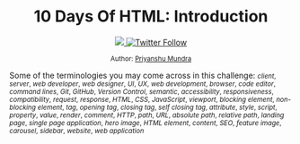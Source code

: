 
<div align="center">
  <h1> 10 Days Of HTML: Introduction</h1>
  <a class="header-badge" target="_blank" href="https://www.linkedin.com/in/priyanshu-mundra-b66626216/">
  <img src="https://img.shields.io/badge/style--5eba00.svg?label=LinkedIn&logo=linkedin&style=social">
  </a>
  <a class="header-badge" target="_blank" href="https://twitter.com/Mundr1Priyanshu">
  <img alt="Twitter Follow" src="https://img.shields.io/twitter/follow/Mundr1Priyanshu?style=social">
  </a>

<sub>Author:
<a href="" target="_blank">Priyanshu Mundra</a><br>
</sub>

</div>
</div>

Some of the terminologies you may come across in this challenge:
<small>
_client_, _server_, _web developer_, _web designer_, _UI_, _UX_, _web development_, _browser_, _code editor_, _command lines_, _Git_, _GitHub_, _Version Control_, _semantic_, _accessibility_, _responsiveness_, _compatibility_, _request_, _response_, _HTML_, _CSS_, _JavaScript_, _viewport_, _blocking element_, _non-blocking element_, _tag_, _opening tag_, _closing tag_, _self closing tag_, _attribute_, _style_, _script_, _property_, _value_, _render_, _comment_, _HTTP_, _path_, _URL_, _absolute path_, _relative path_, _landing page_, _single page application_, _hero image_, _HTML element_, _content_, _SEO_, _feature image_, _carousel_, _sidebar_, _website_, _web application_
</small>
